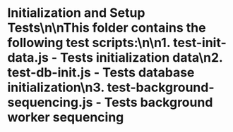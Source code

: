 # Initialization and Setup Tests\n\nThis folder contains the following test scripts:\n\n1. test-init-data.js - Tests initialization data\n2. test-db-init.js - Tests database initialization\n3. test-background-sequencing.js - Tests background worker sequencing
